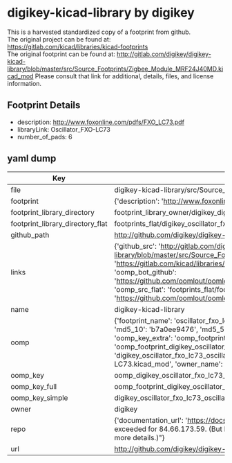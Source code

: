 # digikey-kicad-library by digikey  
This is a harvested standardized copy of a footprint from github.  
The original project can be found at:  
https://gitlab.com/kicad/libraries/kicad-footprints  
The original footprint can be found at:
http://gitlab.com/digikey/digikey-kicad-library/blob/master/src/Source_Footprints/Zigbee_Module_MRF24J40MD.kicad_mod
Please consult that link for additional, details, files, and license information.  
## Footprint Details
* description: http://www.foxonline.com/pdfs/FXO_LC73.pdf  
* libraryLink: Oscillator_FXO-LC73  
* number_of_pads: 6  
## yaml dump  
| Key | Value |  
| --- | --- |  
| file | digikey-kicad-library/src/Source_Footprints/Oscillator_FXO-LC73.kicad_mod |  
| footprint | {'description': 'http://www.foxonline.com/pdfs/FXO_LC73.pdf', 'libraryLink': 'Oscillator_FXO-LC73', 'number_of_pads': 6} |  
| footprint_library_directory | footprint_library_owner/digikey_digikey-kicad-library |  
| footprint_library_directory_flat | footprints_flat/digikey_oscillator_fxo_lc73_oscillator_fxo_lc73/working |  
| github_path | http://github.com/digikey/digikey-kicad-library/blob/master/src/Source_Footprints/Oscillator_FXO-LC73.kicad_mod |  
| links | {'github_src': 'http://gitlab.com/digikey/digikey-kicad-library/blob/master/src/Source_Footprints/Zigbee_Module_MRF24J40MD.kicad_mod', 'github_src_repo': 'https://gitlab.com/kicad/libraries/kicad-footprints', 'oomp_bot': 'footprints/digikey_oscillator_fxo_lc73_oscillator_fxo_lc73/working', 'oomp_bot_github': 'https://github.com/oomlout/oomlout_oomp_footprint_bot/tree/main/footprints/digikey_oscillator_fxo_lc73_oscillator_fxo_lc73/working', 'oomp_src_flat': 'footprints_flat/footprints_flat/digikey_oscillator_fxo_lc73_oscillator_fxo_lc73/working', 'oomp_src_flat_github': 'https://github.com/oomlout/oomlout_oomp_footprint_src/tree/main/footprints_flat/digikey_oscillator_fxo_lc73_oscillator_fxo_lc73/working'} |  
| name | digikey-kicad-library |  
| oomp | {'footprint_name': 'oscillator_fxo_lc73', 'library_name': 'oscillator_fxo_lc73_kicad_mod', 'md5': 'b7a0ee9476745da0fea004fc7a2ac37b', 'md5_10': 'b7a0ee9476', 'md5_5': 'b7a0e', 'md5_6': 'b7a0ee', 'oomp_key': 'oomp_digikey_oscillator_fxo_lc73_oscillator_fxo_lc73', 'oomp_key_extra': 'oomp_footprint_digikey_oscillator_fxo_lc73_oscillator_fxo_lc73', 'oomp_key_full': 'oomp_footprint_digikey_oscillator_fxo_lc73_oscillator_fxo_lc73_b7a0ee', 'oomp_key_simple': 'digikey_oscillator_fxo_lc73_oscillator_fxo_lc73', 'original_filename': 'digikey-kicad-library/src/Source_Footprints/Oscillator_FXO-LC73.kicad_mod', 'owner_name': 'digikey'} |  
| oomp_key | oomp_digikey_oscillator_fxo_lc73_oscillator_fxo_lc73 |  
| oomp_key_full | oomp_footprint_digikey_oscillator_fxo_lc73_oscillator_fxo_lc73 |  
| oomp_key_simple | digikey_oscillator_fxo_lc73_oscillator_fxo_lc73 |  
| owner | digikey |  
| repo | {'documentation_url': 'https://docs.github.com/rest/overview/resources-in-the-rest-api#rate-limiting', 'message': "API rate limit exceeded for 84.66.173.59. (But here's the good news: Authenticated requests get a higher rate limit. Check out the documentation for more details.)"} |  
| url | http://github.com/digikey/digikey-kicad-library |  

